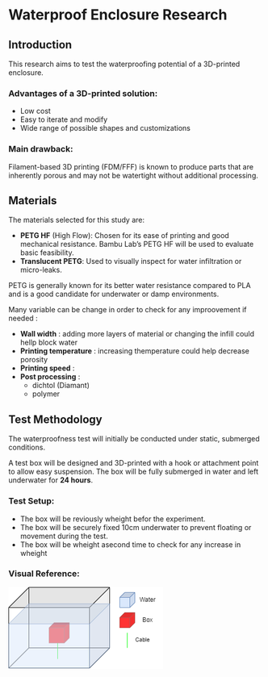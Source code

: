# Waterproof Enclosure Research

## Introduction

This research aims to test the waterproofing potential of a 3D-printed enclosure.

### Advantages of a 3D-printed solution:
- Low cost
- Easy to iterate and modify
- Wide range of possible shapes and customizations

### Main drawback:
Filament-based 3D printing (FDM/FFF) is known to produce parts that are inherently porous and may not be watertight without additional processing.

## Materials

The materials selected for this study are:

- **PETG HF** (High Flow): Chosen for its ease of printing and good mechanical resistance. Bambu Lab’s PETG HF will be used to evaluate basic feasibility.
- **Translucent PETG**: Used to visually inspect for water infiltration or micro-leaks.

PETG is generally known for its better water resistance compared to PLA and is a good candidate for underwater or damp environments.

Many variable can be change in order to check for any improovement if needed :

- **Wall width** : adding more layers of material or changing the infill could hellp block water
- **Printing temperature** : increasing themperature could help decrease porosity
- **Printing speed** :
- **Post processing** :
    - dichtol (Diamant)
    - polymer

## Test Methodology

The waterproofness test will initially be conducted under static, submerged conditions.

A test box will be designed and 3D-printed with a hook or attachment point to allow easy suspension. The box will be fully submerged in water and left underwater for **24 hours**.

### Test Setup:
- The box will be reviously wheight befor the experiment.
- The box will be securely fixed 10cm underwater to prevent floating or movement during the test.
- The box will be wheight asecond time to check for any increase in wheight

### Visual Reference:
![Measurement scheme](./pictures/measurement_scheme.drawio.png)
